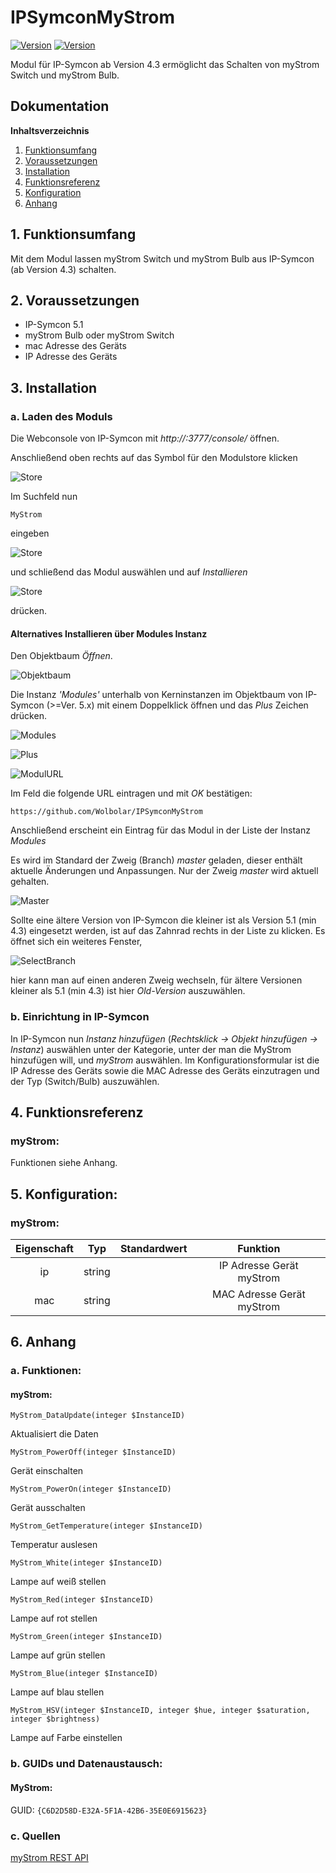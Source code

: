 # IPSymconMyStrom
[![Version](https://img.shields.io/badge/Symcon-PHPModul-red.svg)](https://www.symcon.de/service/dokumentation/entwicklerbereich/sdk-tools/sdk-php/)
[![Version](https://img.shields.io/badge/Symcon%20Version-%3E%205.1-green.svg)](https://www.symcon.de/service/dokumentation/installation/)

Modul für IP-Symcon ab Version 4.3 ermöglicht das Schalten von myStrom Switch und myStrom Bulb.

## Dokumentation

**Inhaltsverzeichnis**

1. [Funktionsumfang](#1-funktionsumfang)  
2. [Voraussetzungen](#2-voraussetzungen)  
3. [Installation](#3-installation)  
4. [Funktionsreferenz](#4-funktionsreferenz)
5. [Konfiguration](#5-konfiguartion)  
6. [Anhang](#6-anhang)  

## 1. Funktionsumfang

Mit dem Modul lassen myStrom Switch und myStrom Bulb aus IP-Symcon (ab Version 4.3) schalten. 

## 2. Voraussetzungen

 - IP-Symcon 5.1
 - myStrom Bulb oder myStrom Switch
 - mac Adresse des Geräts
 - IP Adresse des Geräts

## 3. Installation

### a. Laden des Moduls

Die Webconsole von IP-Symcon mit _http://<IP-Symcon IP>:3777/console/_ öffnen. 


Anschließend oben rechts auf das Symbol für den Modulstore klicken

![Store](img/store_icon.png?raw=true "open store")

Im Suchfeld nun

```
MyStrom
```  

eingeben

![Store](img/module_store_search.png?raw=true "module search")

und schließend das Modul auswählen und auf _Installieren_

![Store](img/install.png?raw=true "install")

drücken.


#### Alternatives Installieren über Modules Instanz

Den Objektbaum _Öffnen_.

![Objektbaum](img/objektbaum.png?raw=true "Objektbaum")	

Die Instanz _'Modules'_ unterhalb von Kerninstanzen im Objektbaum von IP-Symcon (>=Ver. 5.x) mit einem Doppelklick öffnen und das  _Plus_ Zeichen drücken.

![Modules](img/Modules.png?raw=true "Modules")	

![Plus](img/plus.png?raw=true "Plus")	

![ModulURL](img/add_module.png?raw=true "Add Module")
 
Im Feld die folgende URL eintragen und mit _OK_ bestätigen:

```
https://github.com/Wolbolar/IPSymconMyStrom
```  
	
Anschließend erscheint ein Eintrag für das Modul in der Liste der Instanz _Modules_    

Es wird im Standard der Zweig (Branch) _master_ geladen, dieser enthält aktuelle Änderungen und Anpassungen.
Nur der Zweig _master_ wird aktuell gehalten.

![Master](img/master.png?raw=true "master") 

Sollte eine ältere Version von IP-Symcon die kleiner ist als Version 5.1 (min 4.3) eingesetzt werden, ist auf das Zahnrad rechts in der Liste zu klicken.
Es öffnet sich ein weiteres Fenster,

![SelectBranch](img/select_branch.png?raw=true "select branch") 

hier kann man auf einen anderen Zweig wechseln, für ältere Versionen kleiner als 5.1 (min 4.3) ist hier
_Old-Version_ auszuwählen. 


### b. Einrichtung in IP-Symcon
	
In IP-Symcon nun _Instanz hinzufügen_ (_Rechtsklick -> Objekt hinzufügen -> Instanz_) auswählen unter der Kategorie, unter der man die MyStrom hinzufügen will,
und _myStrom_ auswählen.
Im Konfigurationsformular ist die IP Adresse des Geräts sowie die MAC Adresse des Geräts einzutragen und der Typ (Switch/Bulb) auszuwählen. 


## 4. Funktionsreferenz

### myStrom:

Funktionen siehe Anhang.


## 5. Konfiguration:

### myStrom:

| Eigenschaft | Typ     | Standardwert | Funktion                                  |
| :---------: | :-----: | :----------: | :---------------------------------------: |
| ip          | string  |              | IP Adresse Gerät myStrom                  |
| mac         | string  |              | MAC Adresse Gerät myStrom                 |


## 6. Anhang

###  a. Funktionen:

#### myStrom:

`MyStrom_DataUpdate(integer $InstanceID)`

Aktualisiert die Daten

`MyStrom_PowerOff(integer $InstanceID)`

Gerät einschalten

`MyStrom_PowerOn(integer $InstanceID)`

Gerät ausschalten

`MyStrom_GetTemperature(integer $InstanceID)`

Temperatur auslesen

`MyStrom_White(integer $InstanceID)`

Lampe auf weiß stellen

`MyStrom_Red(integer $InstanceID)`

Lampe auf rot stellen

`MyStrom_Green(integer $InstanceID)`

Lampe auf grün stellen

`MyStrom_Blue(integer $InstanceID)`

Lampe auf blau stellen

`MyStrom_HSV(integer $InstanceID, integer $hue, integer $saturation, integer $brightness)`

Lampe auf Farbe einstellen


###  b. GUIDs und Datenaustausch:

#### MyStrom:

GUID: `{C6D2D58D-E32A-5F1A-42B6-35E0E6915623}` 

### c. Quellen

[myStrom REST API](https://mystrom.ch/wp-content/uploads/REST_API_WRB.txt "myStrom REST API")